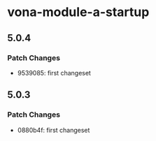 # vona-module-a-startup

## 5.0.4

### Patch Changes

- 9539085: first changeset

## 5.0.3

### Patch Changes

- 0880b4f: first changeset
